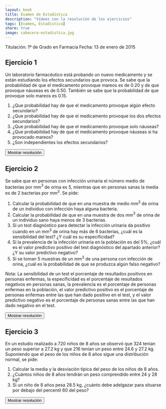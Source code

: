 ```yaml
---
layout: book
title: Examen de Estadística
description: "Vídeos con la resolución de los ejercicios"
tags: [Examen, Estadística]
share: true
image: cabecera-estadistica.jpg
---
```


Titulación: 1º de Grado en Farmacia
Fecha: 13 de enero de 2015 

## Ejercicio 1
Un laboratorio farmacéutico está probando un nuevo medicamento y se están estudiando los efectos secundarios que provoca. Se sabe que la probabilidad de que el medicamento provoque mareos es de 0.20 y de que provoque náuseas es de 0.50. También se sabe que la probabilidad de que provoque solo mareos es 0.15.

1. ¿Que probabilidad hay de que el medicamento provoque algún efecto secundario?
2. ¿Que probabilidad hay de que el medicamento provoque los dos efectos secundarios?
3. ¿Que probabilidad hay de que el medicamento provoque solo náuseas?
4. ¿Que probabilidad hay de que el medicamento provoque náuseas si ha provocado mareos?
5. ¿Son independientes los efectos secundarios?

<div><button class="answer">Mostrar resolución</button></div>

<p id="respuesta" style="display: none">
<iframe width="640" height="360" src="//www.youtube.com/embed/5On725uKqBU" frameborder="0" allowfullscreen></iframe>
</p>

## Ejercicio 2
Se sabe que en personas con infección urinaria el número medio de bacterias por mm$^3$ de orina es 5, mientras que en personas sanas la media es de 2 bacterias por mm$^3$. Se pide:

1. Calcular la probabilidad de que en una muestra de medio mm$^3$ de orina de un individuo con infección haya alguna bacteria.
2. Calcular la probabilidad de que en una muestra de dos mm$^3$ de orina de un individuo sano haya menos de 3 bacterias. 
3. Si un test diagnóstico para detectar la infección urinaria da positivo cuando en un mm$^3$ de orina hay más de 6 bacterias, ¿cuál es la sensibilidad del test? ¿Y cuál es su especificidad?
4. Si la prevalencia de la infección urinaria en la población es del 5\%, ¿cuál es el valor predictivo positivo del test diagnóstico del apartado anterior? ¿Y su valor predictivo negativo?
5. Si se toman 5 muestras de un mm$^3$ de una persona con infección de orina, ¿cuál es la probabilidad de que se produzca algún falso negativo?

Nota: La sensibilidad de un test el porcentaje de resultados positivos en personas enfermas, la especificidad es el porcentaje de
resultados negativos en personas sanas, la prevalencia es el porcentaje de personas enfermas en la población, el valor predictivo
positivo es el porcentaje de personas enfermas entre las que han dado positivo en el test, y el valor predictivo negativo es el
porcentaje de personas sanas entre las que han dado negativo en el test. 

<div><button class="answer">Mostrar resolución</button></div>

<p id="respuesta" style="display: none">
<iframe width="640" height="360" src="//www.youtube.com/embed/FmKjZjTREYU" frameborder="0" allowfullscreen></iframe>
</p>

## Ejercicio 3
En un estudio realizado a 720 niños de 8 años se observó que 324 tenían un peso superior a 27.2 kg y que 216 tenían un peso entre 24.6 y 27.2 kg. Suponiendo que el peso de los niños de 8 años sigue una distribución normal, se pide:

1. Calcular la media y la desviación típica del peso de los niños de 8 años.
2. ¿Cuántos niños de 8 años tendrán un peso comprendido entre 24 y 28 kg?
3. Si un niño de 8 años pesa 28.5 kg, ¿cuánto debe adelgazar para situarse por debajo del percentil 60 del peso?  

<div><button class="answer">Mostrar resolución</button></div>

<p id="respuesta" style="display: none">
<iframe width="640" height="360" src="//www.youtube.com/embed/wgIbPz3wTbk" frameborder="0" allowfullscreen></iframe>
</p>
